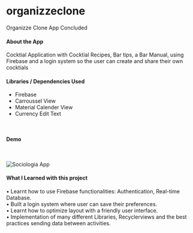 # organizzeclone
Organizze Clone App Concluded


<h4> About the App </h4>
Cocktial Application with Cocktial Recipes, Bar tips, a Bar Manual, using Firebase and a login system so the user can create and share their own cocktials
</br>
<h4> Libraries / Dependencies Used </h4>

- Firebase </br>
- Carroussel View  </br>
- Material Calender View </br>
- Currency Edit Text </br>
</br>
<h4> Demo </h4>
</br>

![Sociologia App](demo/20190424_174608.gif)


<h4> What I Learned with this project </h4>


•	Learnt how to use Firebase functionalities: Authentication, Real-time Database. </br>
•	Built a login system where user can save their preferences. </br>
•	Learnt how to optimize layout with a friendly user interface. </br>
•	Implementation of many different Libraries, Recyclerviews and the best practices sending data between activities.


